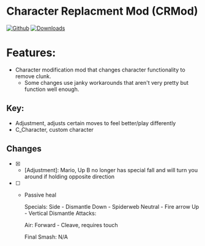 # Character Replacment Mod (CRMod)

[![Github](https://img.shields.io/github/v/release/Nadia8666/CRMod?include_prereleases)](https://github.com/Nadia8666/CRMod/releases/latest) [![Downloads](https://img.shields.io/github/downloads/Nadia8666/CRMod/total.svg)](https://github.com/Nadia8666/CRMod/releases/latest)

# Features:  

- Character modification mod that changes character functionality to remove clunk.
  + Some changes use janky workarounds that aren't very pretty but function well enough.

## Key:

- Adjustment, adjusts certain moves to feel better/play differently
- C_Character, custom character
 
## Changes

- [x] - [Adjustment]: Mario, Up B no longer has special fall and will turn you around if holding opposite direction

- [ ] - [C_Charater]: Sukuna, 

    Passive heal

    Specials:
        Side - Dismantle
        Down - Spiderweb
        Neutral - Fire arrow
        Up - Vertical Dismantle
    Attacks:

    Air:
        Forward - Cleave, requires touch

    Final Smash: N/A